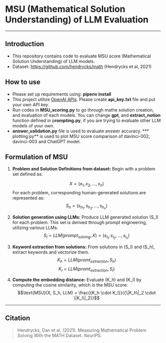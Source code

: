 # MSU (Mathematical Solution Understanding) of LLM Evaluation
---
## Introduction
* This repository contains code to evaluate MSU score (Mathematical Solution Understanding) of LLM models.
* Dataset: https://github.com/hendrycks/math (Hendrycks et al, 2021)

## How to use
* Please set up requirements using: **pipenv install**
* This project utilize [OpenAI APIs](https://openai.com/blog/openai-api). Please create **api_key.txt** file and put your own API key.
* Run codes in **MSU_scoring.py** to go through mathe solution creation, and evaluation of each models. You can change **gpt**, and **extract_notion** function defined in p**rompting.py**, if you are trying to evaluate other LLM models of your own.
* **answer_validation.py** file is used to evaluate answer accuracy.
*** plotting.py** is used to plot MSU score comparison of davinci-002, davinci-003 and ChatGPT model. 

## Formulation of MSU

1. **Problem and Solution Definitions from dataset:** Begin with a problem set defined as:
   
   $$X = (x_1, x_2, \ldots, x_n)$$
   For each problem, corresponding human-generated solutions are represented as:
   $$S_h = (s_{h_1}, s_{h_2}, \ldots, s_{h_n})$$

2.  **Solution generation using LLMs:** Produce LLM generated solution \(S_l\) for each problem. This set is derived through prompt engineering, utilizing various LLMs:
   $$S_l = LLM(prompt_{solving}, X) = (s_{l_1}, s_{l_2}, \ldots, s_{l_n})$$

3. **Keyword extraction from solutions:** From solutions in \(S_l\) and \(S_h\), extract keywords and vectorize them.
   $$K_{h}= LLM(promt_{extraction}, S_h)$$
   $$K_{l}= LLM(promt_{extraction}, S_l)$$

4. **Compute the embedding distance:** Evaluate \(K_h\) and \(K_l\) by computing the cosine similarity, which is the MSU score:
   $$\text{MSU}(X, S_h, LLM)  = \frac{{K_h \cdot K_l}}{{\|K_h\|_2 \cdot \|K_l\|_2}}$$

---
## Citation

> Hendrycks, Dan et al. (2021). Measuring Mathematical Problem Solving With the MATH Dataset. *NeurIPS*.
